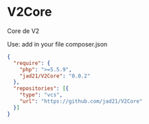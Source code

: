 # V2Core
Core de V2

Use:
add in your file composer.json
```json
{  
  "require": {
    "php": ">=5.5.9",
    "jad21/V2Core": "0.0.2"
  },
  "repositories": [{
    "type": "vcs",
    "url": "https://github.com/jad21/V2Core"
  }]
}
```
